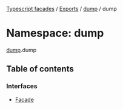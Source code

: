 [Typescript facades](../index.md) / [Exports](../modules.md) / [dump](dump.md) / dump

# Namespace: dump

[dump](dump.md).dump

## Table of contents

### Interfaces

- [Facade](../interfaces/dump.dump.Facade.md)
